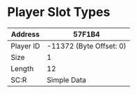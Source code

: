 #  Player Slot Types
Address   | 57F1B4
----------|-------------
Player ID | -11372 (Byte Offset: 0)
Size 	  | 1
Length 	  | 12
SC:R      | Simple Data


